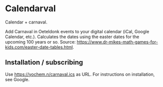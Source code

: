 # Calendarval

Calendar + carnaval.

Add Carnaval in Oeteldonk events to your digital calendar (iCal, Google
Calendar, etc.). Calculates the dates using the easter dates for the upcoming
100 years or so. Source:
https://www.dr-mikes-math-games-for-kids.com/easter-date-tables.html.

## Installation / subscribing

Use https://yochem.n/carnaval.ics as URL. For instructions on installation, see
Google.
